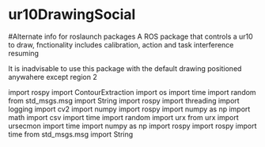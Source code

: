 # ur10DrawingSocial

#Alternate info for roslaunch packages <!-- gnome-terminal --command or xterm -e to open new terminal-->
A ROS package that controls a ur10 to draw, fnctionality includes calibration, action and task interference resuming

It is inadvisable to use this package with the default drawing positioned anywahere except region 2


import rospy
import ContourExtraction
import os
import time
import random
from std_msgs.msg import String
import rospy
import threading
import logging
import cv2
import numpy
import rospy
import numpy as np
import math
import csv
import time
import random
import urx
from urx import ursecmon
import time
import numpy as np
import rospy
import rospy
import time
from std_msgs.msg import String
